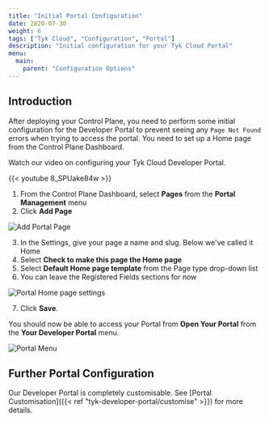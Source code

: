 ```yaml
---
title: "Initial Portal Configuration"
date: 2020-07-30
weight: 6
tags: ["Tyk Cloud", "Configuration", "Portal"]
description: "Initial configuration for your Tyk Cloud Portal"
menu:
  main:
    parent: "Configuration Options"
---
```


## Introduction

After deploying your Control Plane, you need to perform some initial configuration for the Developer Portal to prevent seeing any `Page Not Found` errors when trying to access the portal. You need to set up a Home page from the Control Plane Dashboard.

Watch our video on configuring your Tyk Cloud Developer Portal.

{{< youtube 8_SPUake84w >}}

1. From the Control Plane Dashboard, select **Pages** from the **Portal Management** menu
2. Click **Add Page**

![Add Portal Page](/img/2.10/portal-home-page-add.png)

3. In the Settings, give your page a name and slug. Below we've called it Home
4. Select **Check to make this page the Home page**
5. Select **Default Home page template** from the Page type drop-down list
6. You can leave the Registered Fields sections for now

![Portal Home page settings](/img/2.10/portal-home-page-settings.png)

7. Click **Save**.

You should now be able to access your Portal from **Open Your Portal** from the **Your Developer Portal** menu.

![Portal Menu](/img/2.10/portal_menu.png)

## Further Portal Configuration

Our Developer Portal is completely customisable. See [Portal Customisation]({{< ref "tyk-developer-portal/customise" >}}) for more details.